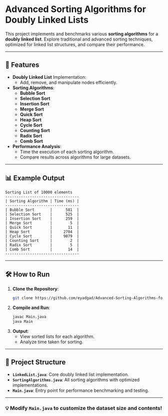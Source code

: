 # Advanced Sorting Algorithms for Doubly Linked Lists

This project implements and benchmarks various **sorting algorithms** for a **doubly linked list**. Explore traditional and advanced sorting techniques, optimized for linked list structures, and compare their performance.

---

## 🚀 **Features**
- **Doubly Linked List** Implementation:
  - Add, remove, and manipulate nodes efficiently.
- **Sorting Algorithms**:
  - **Bubble Sort**
  - **Selection Sort**
  - **Insertion Sort**
  - **Merge Sort**
  - **Quick Sort**
  - **Heap Sort**
  - **Cycle Sort**
  - **Counting Sort**
  - **Radix Sort**
  - **Comb Sort**
- **Performance Analysis**:
  - Time the execution of each sorting algorithm.
  - Compare results across algorithms for large datasets.

---

## 📊 **Example Output**
```plaintext
Sorting List of 10000 elements
---------------------------------
| Sorting Algorithm | Time (ms) |
---------------------------------
| Bubble Sort       |      581  |
| Selection Sort    |      525  |
| Insertion Sort    |      259  |
| Merge Sort        |        5  |
| Quick Sort        |       11  |
| Heap Sort         |     2704  |
| Cycle Sort        |     9079  |
| Counting Sort     |        2  |
| Radix Sort        |        5  |
| Comb Sort         |       14  |
---------------------------------
```

---

## 🛠 **How to Run**
1. **Clone the Repository**:
   ```bash
   git clone https://github.com/eyadgad/Advanced-Sorting-Algorithms-for-Doubly-Linked-Lists.git
   ```
2. **Compile and Run**:
   ```bash
   javac Main.java
   java Main
   ```
3. **Output**:
   - View sorted lists for each algorithm.
   - Analyze time taken for sorting.

---

## 📁 **Project Structure**
- **`LinkedList.java`**: Core doubly linked list implementation.
- **`SortingAlgorithms.java`**: All sorting algorithms with optimized implementations.
- **`Main.java`**: Entry point for performance benchmarking and testing.

---

### 💡 Modify `Main.java` to customize the dataset size and contents!

